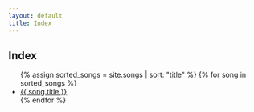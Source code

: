 ```yaml
---
layout: default
title: Index
---
```


## Index

<ul>
  {% assign sorted_songs = site.songs | sort: "title" %}
  {% for song in sorted_songs %}
    <li><a href="{{ song.url | relative_url }}">{{ song.title }}</a></li>
  {% endfor %}
</ul>
